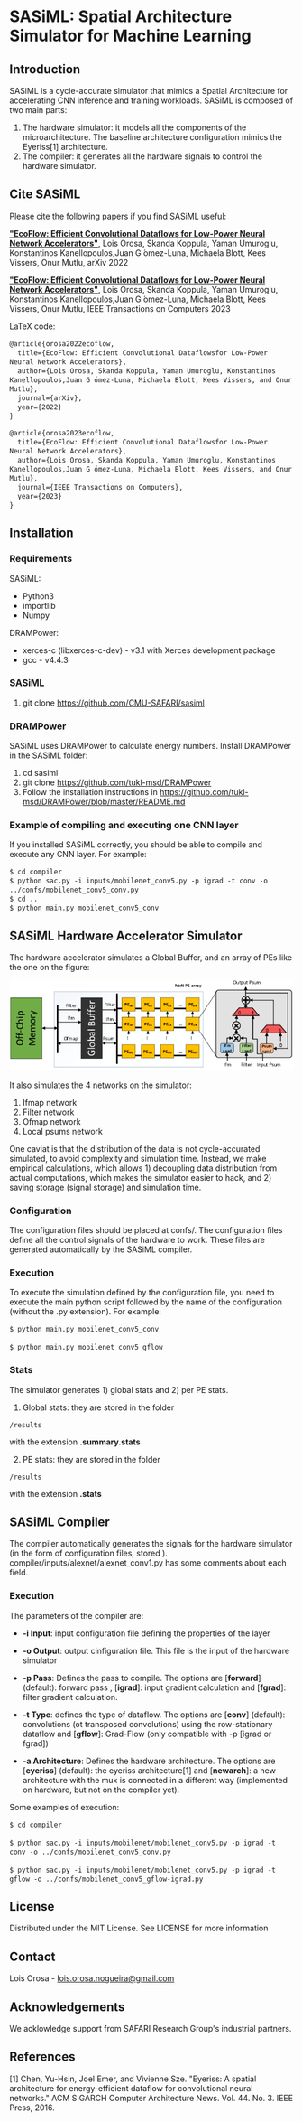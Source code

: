 # SASiML: Spatial Architecture Simulator for Machine Learning

## Introduction

SASiML is a cycle-accurate simulator that mimics a Spatial Architecture for accelerating CNN inference and training workloads. SASiML is composed of two main parts:

1. The hardware simulator: it models all the components of the microarchitecture. The baseline architecture configuration mimics the  Eyeriss[1] architecture. 
2. The compiler: it generates all the hardware signals to control the hardware simulator.
 

## Cite SASiML

Please cite the following papers if you find SASiML useful:

[**"EcoFlow: Efficient Convolutional Dataflows for Low-Power Neural Network Accelerators"**](https://arxiv.org/pdf/2202.02310.pdf), Lois Orosa, Skanda Koppula, Yaman Umuroglu, Konstantinos Kanellopoulos,Juan G ́omez-Luna, Michaela Blott, Kees Vissers, Onur Mutlu, arXiv 2022

[**"EcoFlow: Efficient Convolutional Dataflows for Low-Power Neural Network Accelerators"**](https://ieeexplore.ieee.org/document/10119218), Lois Orosa, Skanda Koppula, Yaman Umuroglu, Konstantinos Kanellopoulos,Juan G ́omez-Luna, Michaela Blott, Kees Vissers, Onur Mutlu, IEEE Transactions on Computers 2023

LaTeX code:


```
@article{orosa2022ecoflow,
  title={EcoFlow: Efficient Convolutional Dataflowsfor Low-Power Neural Network Accelerators},
  author={Lois Orosa, Skanda Koppula, Yaman Umuroglu, Konstantinos Kanellopoulos,Juan G ́omez-Luna, Michaela Blott, Kees Vissers, and Onur Mutlu},
  journal={arXiv},
  year={2022}
}
```
```
@article{orosa2023ecoflow,
  title={EcoFlow: Efficient Convolutional Dataflowsfor Low-Power Neural Network Accelerators},
  author={Lois Orosa, Skanda Koppula, Yaman Umuroglu, Konstantinos Kanellopoulos,Juan G ́omez-Luna, Michaela Blott, Kees Vissers, and Onur Mutlu},
  journal={IEEE Transactions on Computers},
  year={2023}
}
```
## Installation

### Requirements

SASiML:
 * Python3 
 * importlib
 * Numpy
 
 DRAMPower:
 * xerces-c (libxerces-c-dev) - v3.1 with Xerces development package
 * gcc - v4.4.3

### SASiML

1. git clone https://github.com/CMU-SAFARI/sasiml

### DRAMPower

SASiML uses DRAMPower to calculate energy numbers. Install DRAMPower in the SASiML folder:

1. cd sasiml
2. git clone https://github.com/tukl-msd/DRAMPower
3. Follow the installation instructions in https://github.com/tukl-msd/DRAMPower/blob/master/README.md

### Example of compiling and executing one CNN layer

If you installed SASiML correctly, you should be able to compile and execute any CNN layer. For example:

```
$ cd compiler
$ python sac.py -i inputs/mobilenet_conv5.py -p igrad -t conv -o ../confs/mobilenet_conv5_conv.py
$ cd ..
$ python main.py mobilenet_conv5_conv
```


## SASiML Hardware Accelerator Simulator

The hardware accelerator simulates a Global Buffer, and an array of PEs like the one on the figure:

![Spatial Architecture](img/architecture.png)

It also simulates the 4 networks on the simulator:

1. Ifmap network
2. Filter network
3. Ofmap network
4. Local psums network

One caviat is that the distribution of the data is not cycle-accurated simulated, to avoid complexity and simulation time. Instead, we make empirical calculations, which allows 1) decoupling data distribution from actual computations, which makes the simulator easier to hack, and 2)  saving storage (signal storage) and simulation time.

### Configuration

The configuration files should be placed at confs/. The configuration files define all the control signals of the hardware to work. These files are generated automatically by the SASiML compiler. 

### Execution
 
To execute the simulation defined by the configuration file, you need to execute the main python script followed by the name of the configuration (without the .py extension). For example:

```
$ python main.py mobilenet_conv5_conv

$ python main.py mobilenet_conv5_gflow
```

### Stats

The simulator generates 1) global stats and 2) per PE stats.

1. Global stats: they are stored in the folder 
```
/results
``` 
with the extension __.summary.stats__

2. PE stats: they are stored in the folder 

```
/results
``` 

with the extension __.stats__ 


## SASiML Compiler 

The compiler automatically generates the signals for the hardware simulator (in the form of configuration files, stored ).
compiler/inputs/alexnet/alexnet_conv1.py has some comments about each field.

### Execution 
The  parameters of the compiler are:

- **-i Input**: input configuration file defining the properties of the layer
- **-o Output**: output cinfiguration file. This file is the input of the hardware simulator
- **-p Pass**: Defines the pass to compile. The options are [**forward**] (default): forward pass , [**igrad**]: input gradient calculation and [**fgrad**]: filter gradient calculation.
- **-t Type**: defines the type of dataflow. The options are  [**conv**] (default): convolutions (ot transposed convolutions) using the row-stationary dataflow and  [**gflow**]: Grad-Flow (only compatible with -p [igrad or fgrad])

- **-a Architecture**: Defines the hardware architecture. The options are [**eyeriss**] (default): the eyeriss architecture[1] and [**newarch**]: a new architecture with the mux is connected in a different way (implemented on hardware, but not on the compiler yet).

Some examples of execution:

```
$ cd compiler

$ python sac.py -i inputs/mobilenet/mobilenet_conv5.py -p igrad -t conv -o ../confs/mobilenet_conv5_conv.py

$ python sac.py -i inputs/mobilenet/mobilenet_conv5.py -p igrad -t gflow -o ../confs/mobilenet_conv5_gflow-igrad.py

```

## License

Distributed under the MIT License. See LICENSE for more information

## Contact

Lois Orosa - lois.orosa.nogueira@gmail.com

## Acknowledgements

We acklowledge support from SAFARI Research Group's industrial partners.

## References 
[1] Chen, Yu-Hsin, Joel Emer, and Vivienne Sze. "Eyeriss: A spatial architecture for energy-efficient dataflow for convolutional neural networks." ACM SIGARCH Computer Architecture News. Vol. 44. No. 3. IEEE Press, 2016.

